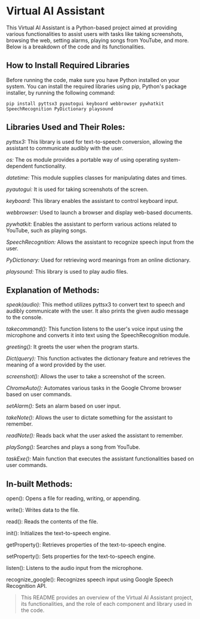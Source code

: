 # Virtual AI Assistant

This Virtual AI Assistant is a Python-based project aimed at providing various functionalities 
to assist users with tasks like taking screenshots, browsing the web, setting alarms, playing 
songs from YouTube, and more. Below is a breakdown of the code and its functionalities.


## How to Install Required Libraries

Before running the code, make sure you have Python installed on your system. 
You can install the required libraries using pip, Python's package installer,
by running the following command:

```pip install pyttsx3 pyautogui keyboard webbrowser pywhatkit SpeechRecognition PyDictionary playsound```


## Libraries Used and Their Roles:

*pyttsx3:* This library is used for text-to-speech conversion, allowing the assistant to communicate audibly with the user.

*os:* The os module provides a portable way of using operating system-dependent functionality.

*datetime:* This module supplies classes for manipulating dates and times.

*pyautogui:* It is used for taking screenshots of the screen.

*keyboard:* This library enables the assistant to control keyboard input.

*webbrowser:* Used to launch a browser and display web-based documents.

*pywhatkit:* Enables the assistant to perform various actions related to YouTube, such as playing songs.

*SpeechRecognition:* Allows the assistant to recognize speech input from the user.

*PyDictionary:* Used for retrieving word meanings from an online dictionary.

*playsound:* This library is used to play audio files.


## Explanation of Methods:

*speak(audio):* This method utilizes pyttsx3 to convert text to speech and audibly communicate with the user. It also prints the given audio message to the console.

*takecommand():* This function listens to the user's voice input using the microphone and converts it into text using the SpeechRecognition module.

*greeting():* It greets the user when the program starts.

*Dict(query):* This function activates the dictionary feature and retrieves the meaning of a word provided by the user.

*screenshot():* Allows the user to take a screenshot of the screen.

*ChromeAuto():* Automates various tasks in the Google Chrome browser based on user commands.

*setAlarm():* Sets an alarm based on user input.

*takeNote():* Allows the user to dictate something for the assistant to remember.

*readNote():* Reads back what the user asked the assistant to remember.

*playSong():* Searches and plays a song from YouTube.

*taskExe():* Main function that executes the assistant functionalities based on user commands.

## In-built Methods:

open(): Opens a file for reading, writing, or appending.

write(): Writes data to the file.

read(): Reads the contents of the file.

init(): Initializes the text-to-speech engine.

getProperty(): Retrieves properties of the text-to-speech engine.

setProperty(): Sets properties for the text-to-speech engine.

listen(): Listens to the audio input from the microphone.

recognize_google(): Recognizes speech input using Google Speech Recognition API.

> This README provides an overview of the Virtual AI Assistant project, its functionalities, and the role of each component and library used in the code.
